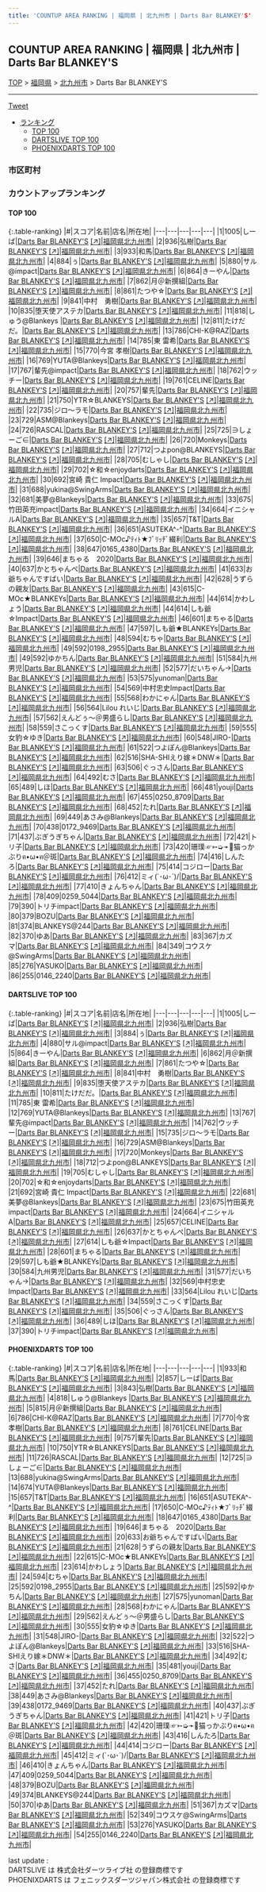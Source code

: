 ```yaml
---
title: 'COUNTUP AREA RANKING | 福岡県 | 北九州市 | Darts Bar BLANKEY'S'
---
```

## COUNTUP AREA RANKING | 福岡県 | 北九州市 | Darts Bar BLANKEY'S

[TOP](/darts/rank/) > [福岡県](/darts/rank/福岡県/) > [北九州市](/darts/rank/福岡県/北九州市/) > Darts Bar BLANKEY'S

___

<a href="https://twitter.com/share?ref_src=twsrc%5Etfw" data-text="COUNTUP AREA RANKING | 福岡県北九州市Darts Bar BLANKEY'S" class="twitter-share-button" data-hashtags="DARTSLIVE,PHOENIXDARTS,darts,ダーツ" data-show-count="false">Tweet</a>

* [ランキング](#カウントアップランキング)
    * [TOP 100](#top-100)
    * [DARTSLIVE TOP 100](#dartslive-top-100)
    * [PHOENIXDARTS TOP 100](#phoenixdarts-top-100)

### 市区町村

<ul>

</ul>

### カウントアップランキング

#### TOP 100



{:.table-ranking}
|#|スコア|名前|店名|所在地|
|---|---|---|---|---|
|1|1005|<span class="rank-name-dl">しーば</span>|<a href="/darts/rank/shops/da6f95f5d83e5dc70d9b047a20a7ba1e.html">Darts Bar BLANKEY'S</a> <a href="https://search.dartslive.com/jp/shop/da6f95f5d83e5dc70d9b047a20a7ba1e">[↗]</a>|<a href="/darts/rank/福岡県/北九州市">福岡県北九州市</a>|
|2|936|<span class="rank-name-dl">弘樹</span>|<a href="/darts/rank/shops/da6f95f5d83e5dc70d9b047a20a7ba1e.html">Darts Bar BLANKEY'S</a> <a href="https://search.dartslive.com/jp/shop/da6f95f5d83e5dc70d9b047a20a7ba1e">[↗]</a>|<a href="/darts/rank/福岡県/北九州市">福岡県北九州市</a>|
|3|933|<span class="rank-name-pd">和馬</span>|<a href="/darts/rank/shops/66771.html">Darts Bar BLANKEY'S</a> <a href="https://vs.phoenixdarts.com/jp/shop/shopDetailInfo/s_66771?s_seq=66771">[↗]</a>|<a href="/darts/rank/福岡県/北九州市">福岡県北九州市</a>|
|4|884|<span class="rank-name-dl">ぅ</span>|<a href="/darts/rank/shops/da6f95f5d83e5dc70d9b047a20a7ba1e.html">Darts Bar BLANKEY'S</a> <a href="https://search.dartslive.com/jp/shop/da6f95f5d83e5dc70d9b047a20a7ba1e">[↗]</a>|<a href="/darts/rank/福岡県/北九州市">福岡県北九州市</a>|
|5|880|<span class="rank-name-dl">サル@impact</span>|<a href="/darts/rank/shops/da6f95f5d83e5dc70d9b047a20a7ba1e.html">Darts Bar BLANKEY'S</a> <a href="https://search.dartslive.com/jp/shop/da6f95f5d83e5dc70d9b047a20a7ba1e">[↗]</a>|<a href="/darts/rank/福岡県/北九州市">福岡県北九州市</a>|
|6|864|<span class="rank-name-dl">きーやん</span>|<a href="/darts/rank/shops/da6f95f5d83e5dc70d9b047a20a7ba1e.html">Darts Bar BLANKEY'S</a> <a href="https://search.dartslive.com/jp/shop/da6f95f5d83e5dc70d9b047a20a7ba1e">[↗]</a>|<a href="/darts/rank/福岡県/北九州市">福岡県北九州市</a>|
|7|862|<span class="rank-name-dl">月＠新撰組</span>|<a href="/darts/rank/shops/da6f95f5d83e5dc70d9b047a20a7ba1e.html">Darts Bar BLANKEY'S</a> <a href="https://search.dartslive.com/jp/shop/da6f95f5d83e5dc70d9b047a20a7ba1e">[↗]</a>|<a href="/darts/rank/福岡県/北九州市">福岡県北九州市</a>|
|8|861|<span class="rank-name-dl">たつや☆</span>|<a href="/darts/rank/shops/da6f95f5d83e5dc70d9b047a20a7ba1e.html">Darts Bar BLANKEY'S</a> <a href="https://search.dartslive.com/jp/shop/da6f95f5d83e5dc70d9b047a20a7ba1e">[↗]</a>|<a href="/darts/rank/福岡県/北九州市">福岡県北九州市</a>|
|9|841|<span class="rank-name-dl">中村　勇樹</span>|<a href="/darts/rank/shops/da6f95f5d83e5dc70d9b047a20a7ba1e.html">Darts Bar BLANKEY'S</a> <a href="https://search.dartslive.com/jp/shop/da6f95f5d83e5dc70d9b047a20a7ba1e">[↗]</a>|<a href="/darts/rank/福岡県/北九州市">福岡県北九州市</a>|
|10|835|<span class="rank-name-dl">堕天使アステカ</span>|<a href="/darts/rank/shops/da6f95f5d83e5dc70d9b047a20a7ba1e.html">Darts Bar BLANKEY'S</a> <a href="https://search.dartslive.com/jp/shop/da6f95f5d83e5dc70d9b047a20a7ba1e">[↗]</a>|<a href="/darts/rank/福岡県/北九州市">福岡県北九州市</a>|
|11|818|<span class="rank-name-pd">しゅう@Blankeys </span>|<a href="/darts/rank/shops/66771.html">Darts Bar BLANKEY'S</a> <a href="https://vs.phoenixdarts.com/jp/shop/shopDetailInfo/s_66771?s_seq=66771">[↗]</a>|<a href="/darts/rank/福岡県/北九州市">福岡県北九州市</a>|
|12|811|<span class="rank-name-dl">たけだだ。</span>|<a href="/darts/rank/shops/da6f95f5d83e5dc70d9b047a20a7ba1e.html">Darts Bar BLANKEY'S</a> <a href="https://search.dartslive.com/jp/shop/da6f95f5d83e5dc70d9b047a20a7ba1e">[↗]</a>|<a href="/darts/rank/福岡県/北九州市">福岡県北九州市</a>|
|13|786|<span class="rank-name-pd">CHI-K@RAZ</span>|<a href="/darts/rank/shops/66771.html">Darts Bar BLANKEY'S</a> <a href="https://vs.phoenixdarts.com/jp/shop/shopDetailInfo/s_66771?s_seq=66771">[↗]</a>|<a href="/darts/rank/福岡県/北九州市">福岡県北九州市</a>|
|14|785|<span class="rank-name-dl">東 雷希</span>|<a href="/darts/rank/shops/da6f95f5d83e5dc70d9b047a20a7ba1e.html">Darts Bar BLANKEY'S</a> <a href="https://search.dartslive.com/jp/shop/da6f95f5d83e5dc70d9b047a20a7ba1e">[↗]</a>|<a href="/darts/rank/福岡県/北九州市">福岡県北九州市</a>|
|15|770|<span class="rank-name-pd"><span class="pro-icon-pd"></span>今宮 孝樹</span>|<a href="/darts/rank/shops/66771.html">Darts Bar BLANKEY'S</a> <a href="https://vs.phoenixdarts.com/jp/shop/shopDetailInfo/s_66771?s_seq=66771">[↗]</a>|<a href="/darts/rank/福岡県/北九州市">福岡県北九州市</a>|
|16|769|<span class="rank-name-dl">YUTA@Blankeys</span>|<a href="/darts/rank/shops/da6f95f5d83e5dc70d9b047a20a7ba1e.html">Darts Bar BLANKEY'S</a> <a href="https://search.dartslive.com/jp/shop/da6f95f5d83e5dc70d9b047a20a7ba1e">[↗]</a>|<a href="/darts/rank/福岡県/北九州市">福岡県北九州市</a>|
|17|767|<span class="rank-name-dl">輩先@impact</span>|<a href="/darts/rank/shops/da6f95f5d83e5dc70d9b047a20a7ba1e.html">Darts Bar BLANKEY'S</a> <a href="https://search.dartslive.com/jp/shop/da6f95f5d83e5dc70d9b047a20a7ba1e">[↗]</a>|<a href="/darts/rank/福岡県/北九州市">福岡県北九州市</a>|
|18|762|<span class="rank-name-dl">ウッチー</span>|<a href="/darts/rank/shops/da6f95f5d83e5dc70d9b047a20a7ba1e.html">Darts Bar BLANKEY'S</a> <a href="https://search.dartslive.com/jp/shop/da6f95f5d83e5dc70d9b047a20a7ba1e">[↗]</a>|<a href="/darts/rank/福岡県/北九州市">福岡県北九州市</a>|
|19|761|<span class="rank-name-pd">CELINE</span>|<a href="/darts/rank/shops/66771.html">Darts Bar BLANKEY'S</a> <a href="https://vs.phoenixdarts.com/jp/shop/shopDetailInfo/s_66771?s_seq=66771">[↗]</a>|<a href="/darts/rank/福岡県/北九州市">福岡県北九州市</a>|
|20|757|<span class="rank-name-pd">輩先</span>|<a href="/darts/rank/shops/66771.html">Darts Bar BLANKEY'S</a> <a href="https://vs.phoenixdarts.com/jp/shop/shopDetailInfo/s_66771?s_seq=66771">[↗]</a>|<a href="/darts/rank/福岡県/北九州市">福岡県北九州市</a>|
|21|750|<span class="rank-name-pd">YTR☆BLANKEYS</span>|<a href="/darts/rank/shops/66771.html">Darts Bar BLANKEY'S</a> <a href="https://vs.phoenixdarts.com/jp/shop/shopDetailInfo/s_66771?s_seq=66771">[↗]</a>|<a href="/darts/rank/福岡県/北九州市">福岡県北九州市</a>|
|22|735|<span class="rank-name-dl">ジロ〜ラモ</span>|<a href="/darts/rank/shops/da6f95f5d83e5dc70d9b047a20a7ba1e.html">Darts Bar BLANKEY'S</a> <a href="https://search.dartslive.com/jp/shop/da6f95f5d83e5dc70d9b047a20a7ba1e">[↗]</a>|<a href="/darts/rank/福岡県/北九州市">福岡県北九州市</a>|
|23|729|<span class="rank-name-dl">ASM@Blankeys</span>|<a href="/darts/rank/shops/da6f95f5d83e5dc70d9b047a20a7ba1e.html">Darts Bar BLANKEY'S</a> <a href="https://search.dartslive.com/jp/shop/da6f95f5d83e5dc70d9b047a20a7ba1e">[↗]</a>|<a href="/darts/rank/福岡県/北九州市">福岡県北九州市</a>|
|24|726|<span class="rank-name-pd">RASCAL</span>|<a href="/darts/rank/shops/66771.html">Darts Bar BLANKEY'S</a> <a href="https://vs.phoenixdarts.com/jp/shop/shopDetailInfo/s_66771?s_seq=66771">[↗]</a>|<a href="/darts/rank/福岡県/北九州市">福岡県北九州市</a>|
|25|725|<span class="rank-name-pd">∋しょーご∈</span>|<a href="/darts/rank/shops/66771.html">Darts Bar BLANKEY'S</a> <a href="https://vs.phoenixdarts.com/jp/shop/shopDetailInfo/s_66771?s_seq=66771">[↗]</a>|<a href="/darts/rank/福岡県/北九州市">福岡県北九州市</a>|
|26|720|<span class="rank-name-dl">Monkeys</span>|<a href="/darts/rank/shops/da6f95f5d83e5dc70d9b047a20a7ba1e.html">Darts Bar BLANKEY'S</a> <a href="https://search.dartslive.com/jp/shop/da6f95f5d83e5dc70d9b047a20a7ba1e">[↗]</a>|<a href="/darts/rank/福岡県/北九州市">福岡県北九州市</a>|
|27|712|<span class="rank-name-dl">つよpon@BLANKEYS</span>|<a href="/darts/rank/shops/da6f95f5d83e5dc70d9b047a20a7ba1e.html">Darts Bar BLANKEY'S</a> <a href="https://search.dartslive.com/jp/shop/da6f95f5d83e5dc70d9b047a20a7ba1e">[↗]</a>|<a href="/darts/rank/福岡県/北九州市">福岡県北九州市</a>|
|28|705|<span class="rank-name-dl">むしゃし</span>|<a href="/darts/rank/shops/da6f95f5d83e5dc70d9b047a20a7ba1e.html">Darts Bar BLANKEY'S</a> <a href="https://search.dartslive.com/jp/shop/da6f95f5d83e5dc70d9b047a20a7ba1e">[↗]</a>|<a href="/darts/rank/福岡県/北九州市">福岡県北九州市</a>|
|29|702|<span class="rank-name-dl">☆和☆enjoydarts</span>|<a href="/darts/rank/shops/da6f95f5d83e5dc70d9b047a20a7ba1e.html">Darts Bar BLANKEY'S</a> <a href="https://search.dartslive.com/jp/shop/da6f95f5d83e5dc70d9b047a20a7ba1e">[↗]</a>|<a href="/darts/rank/福岡県/北九州市">福岡県北九州市</a>|
|30|692|<span class="rank-name-dl">宮崎 貴仁 Impact</span>|<a href="/darts/rank/shops/da6f95f5d83e5dc70d9b047a20a7ba1e.html">Darts Bar BLANKEY'S</a> <a href="https://search.dartslive.com/jp/shop/da6f95f5d83e5dc70d9b047a20a7ba1e">[↗]</a>|<a href="/darts/rank/福岡県/北九州市">福岡県北九州市</a>|
|31|688|<span class="rank-name-pd">yukina@SwingArms</span>|<a href="/darts/rank/shops/66771.html">Darts Bar BLANKEY'S</a> <a href="https://vs.phoenixdarts.com/jp/shop/shopDetailInfo/s_66771?s_seq=66771">[↗]</a>|<a href="/darts/rank/福岡県/北九州市">福岡県北九州市</a>|
|32|681|<span class="rank-name-dl">美夢@Blankeys</span>|<a href="/darts/rank/shops/da6f95f5d83e5dc70d9b047a20a7ba1e.html">Darts Bar BLANKEY'S</a> <a href="https://search.dartslive.com/jp/shop/da6f95f5d83e5dc70d9b047a20a7ba1e">[↗]</a>|<a href="/darts/rank/福岡県/北九州市">福岡県北九州市</a>|
|33|675|<span class="rank-name-dl">竹田英充impact</span>|<a href="/darts/rank/shops/da6f95f5d83e5dc70d9b047a20a7ba1e.html">Darts Bar BLANKEY'S</a> <a href="https://search.dartslive.com/jp/shop/da6f95f5d83e5dc70d9b047a20a7ba1e">[↗]</a>|<a href="/darts/rank/福岡県/北九州市">福岡県北九州市</a>|
|34|664|<span class="rank-name-dl">イニシャルA</span>|<a href="/darts/rank/shops/da6f95f5d83e5dc70d9b047a20a7ba1e.html">Darts Bar BLANKEY'S</a> <a href="https://search.dartslive.com/jp/shop/da6f95f5d83e5dc70d9b047a20a7ba1e">[↗]</a>|<a href="/darts/rank/福岡県/北九州市">福岡県北九州市</a>|
|35|657|<span class="rank-name-pd">T&amp;T</span>|<a href="/darts/rank/shops/66771.html">Darts Bar BLANKEY'S</a> <a href="https://vs.phoenixdarts.com/jp/shop/shopDetailInfo/s_66771?s_seq=66771">[↗]</a>|<a href="/darts/rank/福岡県/北九州市">福岡県北九州市</a>|
|36|651|<span class="rank-name-pd">ASUTEKA^-^</span>|<a href="/darts/rank/shops/66771.html">Darts Bar BLANKEY'S</a> <a href="https://vs.phoenixdarts.com/jp/shop/shopDetailInfo/s_66771?s_seq=66771">[↗]</a>|<a href="/darts/rank/福岡県/北九州市">福岡県北九州市</a>|
|37|650|<span class="rank-name-pd">C-MOc♪ﾃｨﾄ★ﾌﾞﾘｯﾁﾞ綴利</span>|<a href="/darts/rank/shops/66771.html">Darts Bar BLANKEY'S</a> <a href="https://vs.phoenixdarts.com/jp/shop/shopDetailInfo/s_66771?s_seq=66771">[↗]</a>|<a href="/darts/rank/福岡県/北九州市">福岡県北九州市</a>|
|38|647|<span class="rank-name-pd">0165_4380</span>|<a href="/darts/rank/shops/66771.html">Darts Bar BLANKEY'S</a> <a href="https://vs.phoenixdarts.com/jp/shop/shopDetailInfo/s_66771?s_seq=66771">[↗]</a>|<a href="/darts/rank/福岡県/北九州市">福岡県北九州市</a>|
|39|646|<span class="rank-name-pd">まちゃる　2020</span>|<a href="/darts/rank/shops/66771.html">Darts Bar BLANKEY'S</a> <a href="https://vs.phoenixdarts.com/jp/shop/shopDetailInfo/s_66771?s_seq=66771">[↗]</a>|<a href="/darts/rank/福岡県/北九州市">福岡県北九州市</a>|
|40|637|<span class="rank-name-dl">かとちゃんぺ</span>|<a href="/darts/rank/shops/da6f95f5d83e5dc70d9b047a20a7ba1e.html">Darts Bar BLANKEY'S</a> <a href="https://search.dartslive.com/jp/shop/da6f95f5d83e5dc70d9b047a20a7ba1e">[↗]</a>|<a href="/darts/rank/福岡県/北九州市">福岡県北九州市</a>|
|41|633|<span class="rank-name-pd">お爺ちゃんですばい</span>|<a href="/darts/rank/shops/66771.html">Darts Bar BLANKEY'S</a> <a href="https://vs.phoenixdarts.com/jp/shop/shopDetailInfo/s_66771?s_seq=66771">[↗]</a>|<a href="/darts/rank/福岡県/北九州市">福岡県北九州市</a>|
|42|628|<span class="rank-name-pd">うずらの親友</span>|<a href="/darts/rank/shops/66771.html">Darts Bar BLANKEY'S</a> <a href="https://vs.phoenixdarts.com/jp/shop/shopDetailInfo/s_66771?s_seq=66771">[↗]</a>|<a href="/darts/rank/福岡県/北九州市">福岡県北九州市</a>|
|43|615|<span class="rank-name-pd">C-MOc★BLANKEYs</span>|<a href="/darts/rank/shops/66771.html">Darts Bar BLANKEY'S</a> <a href="https://vs.phoenixdarts.com/jp/shop/shopDetailInfo/s_66771?s_seq=66771">[↗]</a>|<a href="/darts/rank/福岡県/北九州市">福岡県北九州市</a>|
|44|614|<span class="rank-name-pd">かわしょう</span>|<a href="/darts/rank/shops/66771.html">Darts Bar BLANKEY'S</a> <a href="https://vs.phoenixdarts.com/jp/shop/shopDetailInfo/s_66771?s_seq=66771">[↗]</a>|<a href="/darts/rank/福岡県/北九州市">福岡県北九州市</a>|
|44|614|<span class="rank-name-dl">しも爺☆Impact</span>|<a href="/darts/rank/shops/da6f95f5d83e5dc70d9b047a20a7ba1e.html">Darts Bar BLANKEY'S</a> <a href="https://search.dartslive.com/jp/shop/da6f95f5d83e5dc70d9b047a20a7ba1e">[↗]</a>|<a href="/darts/rank/福岡県/北九州市">福岡県北九州市</a>|
|46|601|<span class="rank-name-dl">まちゃる</span>|<a href="/darts/rank/shops/da6f95f5d83e5dc70d9b047a20a7ba1e.html">Darts Bar BLANKEY'S</a> <a href="https://search.dartslive.com/jp/shop/da6f95f5d83e5dc70d9b047a20a7ba1e">[↗]</a>|<a href="/darts/rank/福岡県/北九州市">福岡県北九州市</a>|
|47|597|<span class="rank-name-dl">しも爺★BLANKEYs</span>|<a href="/darts/rank/shops/da6f95f5d83e5dc70d9b047a20a7ba1e.html">Darts Bar BLANKEY'S</a> <a href="https://search.dartslive.com/jp/shop/da6f95f5d83e5dc70d9b047a20a7ba1e">[↗]</a>|<a href="/darts/rank/福岡県/北九州市">福岡県北九州市</a>|
|48|594|<span class="rank-name-pd">むちゃ</span>|<a href="/darts/rank/shops/66771.html">Darts Bar BLANKEY'S</a> <a href="https://vs.phoenixdarts.com/jp/shop/shopDetailInfo/s_66771?s_seq=66771">[↗]</a>|<a href="/darts/rank/福岡県/北九州市">福岡県北九州市</a>|
|49|592|<span class="rank-name-pd">0198_2955</span>|<a href="/darts/rank/shops/66771.html">Darts Bar BLANKEY'S</a> <a href="https://vs.phoenixdarts.com/jp/shop/shopDetailInfo/s_66771?s_seq=66771">[↗]</a>|<a href="/darts/rank/福岡県/北九州市">福岡県北九州市</a>|
|49|592|<span class="rank-name-pd">ゆかちん</span>|<a href="/darts/rank/shops/66771.html">Darts Bar BLANKEY'S</a> <a href="https://vs.phoenixdarts.com/jp/shop/shopDetailInfo/s_66771?s_seq=66771">[↗]</a>|<a href="/darts/rank/福岡県/北九州市">福岡県北九州市</a>|
|51|584|<span class="rank-name-dl">九州男児</span>|<a href="/darts/rank/shops/da6f95f5d83e5dc70d9b047a20a7ba1e.html">Darts Bar BLANKEY'S</a> <a href="https://search.dartslive.com/jp/shop/da6f95f5d83e5dc70d9b047a20a7ba1e">[↗]</a>|<a href="/darts/rank/福岡県/北九州市">福岡県北九州市</a>|
|52|577|<span class="rank-name-dl">だいちゃん→</span>|<a href="/darts/rank/shops/da6f95f5d83e5dc70d9b047a20a7ba1e.html">Darts Bar BLANKEY'S</a> <a href="https://search.dartslive.com/jp/shop/da6f95f5d83e5dc70d9b047a20a7ba1e">[↗]</a>|<a href="/darts/rank/福岡県/北九州市">福岡県北九州市</a>|
|53|575|<span class="rank-name-pd">yunoman</span>|<a href="/darts/rank/shops/66771.html">Darts Bar BLANKEY'S</a> <a href="https://vs.phoenixdarts.com/jp/shop/shopDetailInfo/s_66771?s_seq=66771">[↗]</a>|<a href="/darts/rank/福岡県/北九州市">福岡県北九州市</a>|
|54|569|<span class="rank-name-dl">中村忠史Impact</span>|<a href="/darts/rank/shops/da6f95f5d83e5dc70d9b047a20a7ba1e.html">Darts Bar BLANKEY'S</a> <a href="https://search.dartslive.com/jp/shop/da6f95f5d83e5dc70d9b047a20a7ba1e">[↗]</a>|<a href="/darts/rank/福岡県/北九州市">福岡県北九州市</a>|
|55|568|<span class="rank-name-pd">わかにゃん</span>|<a href="/darts/rank/shops/66771.html">Darts Bar BLANKEY'S</a> <a href="https://vs.phoenixdarts.com/jp/shop/shopDetailInfo/s_66771?s_seq=66771">[↗]</a>|<a href="/darts/rank/福岡県/北九州市">福岡県北九州市</a>|
|56|564|<span class="rank-name-dl">Lilou れいじ</span>|<a href="/darts/rank/shops/da6f95f5d83e5dc70d9b047a20a7ba1e.html">Darts Bar BLANKEY'S</a> <a href="https://search.dartslive.com/jp/shop/da6f95f5d83e5dc70d9b047a20a7ba1e">[↗]</a>|<a href="/darts/rank/福岡県/北九州市">福岡県北九州市</a>|
|57|562|<span class="rank-name-pd">えんどぅ～＠男盛らし</span>|<a href="/darts/rank/shops/66771.html">Darts Bar BLANKEY'S</a> <a href="https://vs.phoenixdarts.com/jp/shop/shopDetailInfo/s_66771?s_seq=66771">[↗]</a>|<a href="/darts/rank/福岡県/北九州市">福岡県北九州市</a>|
|58|559|<span class="rank-name-dl">さこっくす</span>|<a href="/darts/rank/shops/da6f95f5d83e5dc70d9b047a20a7ba1e.html">Darts Bar BLANKEY'S</a> <a href="https://search.dartslive.com/jp/shop/da6f95f5d83e5dc70d9b047a20a7ba1e">[↗]</a>|<a href="/darts/rank/福岡県/北九州市">福岡県北九州市</a>|
|59|555|<span class="rank-name-pd">女豹☆ゆき</span>|<a href="/darts/rank/shops/66771.html">Darts Bar BLANKEY'S</a> <a href="https://vs.phoenixdarts.com/jp/shop/shopDetailInfo/s_66771?s_seq=66771">[↗]</a>|<a href="/darts/rank/福岡県/北九州市">福岡県北九州市</a>|
|60|548|<span class="rank-name-pd">JIRO-</span>|<a href="/darts/rank/shops/66771.html">Darts Bar BLANKEY'S</a> <a href="https://vs.phoenixdarts.com/jp/shop/shopDetailInfo/s_66771?s_seq=66771">[↗]</a>|<a href="/darts/rank/福岡県/北九州市">福岡県北九州市</a>|
|61|522|<span class="rank-name-pd">つよぽん@Blankeys</span>|<a href="/darts/rank/shops/66771.html">Darts Bar BLANKEY'S</a> <a href="https://vs.phoenixdarts.com/jp/shop/shopDetailInfo/s_66771?s_seq=66771">[↗]</a>|<a href="/darts/rank/福岡県/北九州市">福岡県北九州市</a>|
|62|516|<span class="rank-name-pd">SHA-SHIえり嫁＊DNW＊</span>|<a href="/darts/rank/shops/66771.html">Darts Bar BLANKEY'S</a> <a href="https://vs.phoenixdarts.com/jp/shop/shopDetailInfo/s_66771?s_seq=66771">[↗]</a>|<a href="/darts/rank/福岡県/北九州市">福岡県北九州市</a>|
|63|506|<span class="rank-name-dl">ぐっさん</span>|<a href="/darts/rank/shops/da6f95f5d83e5dc70d9b047a20a7ba1e.html">Darts Bar BLANKEY'S</a> <a href="https://search.dartslive.com/jp/shop/da6f95f5d83e5dc70d9b047a20a7ba1e">[↗]</a>|<a href="/darts/rank/福岡県/北九州市">福岡県北九州市</a>|
|64|492|<span class="rank-name-pd">むさ</span>|<a href="/darts/rank/shops/66771.html">Darts Bar BLANKEY'S</a> <a href="https://vs.phoenixdarts.com/jp/shop/shopDetailInfo/s_66771?s_seq=66771">[↗]</a>|<a href="/darts/rank/福岡県/北九州市">福岡県北九州市</a>|
|65|489|<span class="rank-name-dl">しほ</span>|<a href="/darts/rank/shops/da6f95f5d83e5dc70d9b047a20a7ba1e.html">Darts Bar BLANKEY'S</a> <a href="https://search.dartslive.com/jp/shop/da6f95f5d83e5dc70d9b047a20a7ba1e">[↗]</a>|<a href="/darts/rank/福岡県/北九州市">福岡県北九州市</a>|
|66|481|<span class="rank-name-pd">youji</span>|<a href="/darts/rank/shops/66771.html">Darts Bar BLANKEY'S</a> <a href="https://vs.phoenixdarts.com/jp/shop/shopDetailInfo/s_66771?s_seq=66771">[↗]</a>|<a href="/darts/rank/福岡県/北九州市">福岡県北九州市</a>|
|67|455|<span class="rank-name-pd">0250_8709</span>|<a href="/darts/rank/shops/66771.html">Darts Bar BLANKEY'S</a> <a href="https://vs.phoenixdarts.com/jp/shop/shopDetailInfo/s_66771?s_seq=66771">[↗]</a>|<a href="/darts/rank/福岡県/北九州市">福岡県北九州市</a>|
|68|452|<span class="rank-name-pd">たれ</span>|<a href="/darts/rank/shops/66771.html">Darts Bar BLANKEY'S</a> <a href="https://vs.phoenixdarts.com/jp/shop/shopDetailInfo/s_66771?s_seq=66771">[↗]</a>|<a href="/darts/rank/福岡県/北九州市">福岡県北九州市</a>|
|69|449|<span class="rank-name-pd">あさみ@Blankeys</span>|<a href="/darts/rank/shops/66771.html">Darts Bar BLANKEY'S</a> <a href="https://vs.phoenixdarts.com/jp/shop/shopDetailInfo/s_66771?s_seq=66771">[↗]</a>|<a href="/darts/rank/福岡県/北九州市">福岡県北九州市</a>|
|70|438|<span class="rank-name-pd">0172_9469</span>|<a href="/darts/rank/shops/66771.html">Darts Bar BLANKEY'S</a> <a href="https://vs.phoenixdarts.com/jp/shop/shopDetailInfo/s_66771?s_seq=66771">[↗]</a>|<a href="/darts/rank/福岡県/北九州市">福岡県北九州市</a>|
|71|437|<span class="rank-name-pd">ぶぎうぎちゃん</span>|<a href="/darts/rank/shops/66771.html">Darts Bar BLANKEY'S</a> <a href="https://vs.phoenixdarts.com/jp/shop/shopDetailInfo/s_66771?s_seq=66771">[↗]</a>|<a href="/darts/rank/福岡県/北九州市">福岡県北九州市</a>|
|72|421|<span class="rank-name-pd">トリ子</span>|<a href="/darts/rank/shops/66771.html">Darts Bar BLANKEY'S</a> <a href="https://vs.phoenixdarts.com/jp/shop/shopDetailInfo/s_66771?s_seq=66771">[↗]</a>|<a href="/darts/rank/福岡県/北九州市">福岡県北九州市</a>|
|73|420|<span class="rank-name-pd">珊璞☞➳➭➛🎯猫っかぶりฅ•ω•ฅ＠斑</span>|<a href="/darts/rank/shops/66771.html">Darts Bar BLANKEY'S</a> <a href="https://vs.phoenixdarts.com/jp/shop/shopDetailInfo/s_66771?s_seq=66771">[↗]</a>|<a href="/darts/rank/福岡県/北九州市">福岡県北九州市</a>|
|74|416|<span class="rank-name-pd">しんたろ</span>|<a href="/darts/rank/shops/66771.html">Darts Bar BLANKEY'S</a> <a href="https://vs.phoenixdarts.com/jp/shop/shopDetailInfo/s_66771?s_seq=66771">[↗]</a>|<a href="/darts/rank/福岡県/北九州市">福岡県北九州市</a>|
|75|414|<span class="rank-name-pd">コジロー</span>|<a href="/darts/rank/shops/66771.html">Darts Bar BLANKEY'S</a> <a href="https://vs.phoenixdarts.com/jp/shop/shopDetailInfo/s_66771?s_seq=66771">[↗]</a>|<a href="/darts/rank/福岡県/北九州市">福岡県北九州市</a>|
|76|412|<span class="rank-name-pd">ミィ(`･ω･´)/</span>|<a href="/darts/rank/shops/66771.html">Darts Bar BLANKEY'S</a> <a href="https://vs.phoenixdarts.com/jp/shop/shopDetailInfo/s_66771?s_seq=66771">[↗]</a>|<a href="/darts/rank/福岡県/北九州市">福岡県北九州市</a>|
|77|410|<span class="rank-name-pd">きょんちゃん</span>|<a href="/darts/rank/shops/66771.html">Darts Bar BLANKEY'S</a> <a href="https://vs.phoenixdarts.com/jp/shop/shopDetailInfo/s_66771?s_seq=66771">[↗]</a>|<a href="/darts/rank/福岡県/北九州市">福岡県北九州市</a>|
|78|409|<span class="rank-name-pd">0259_5044</span>|<a href="/darts/rank/shops/66771.html">Darts Bar BLANKEY'S</a> <a href="https://vs.phoenixdarts.com/jp/shop/shopDetailInfo/s_66771?s_seq=66771">[↗]</a>|<a href="/darts/rank/福岡県/北九州市">福岡県北九州市</a>|
|79|390|<span class="rank-name-dl">トリチimpact</span>|<a href="/darts/rank/shops/da6f95f5d83e5dc70d9b047a20a7ba1e.html">Darts Bar BLANKEY'S</a> <a href="https://search.dartslive.com/jp/shop/da6f95f5d83e5dc70d9b047a20a7ba1e">[↗]</a>|<a href="/darts/rank/福岡県/北九州市">福岡県北九州市</a>|
|80|379|<span class="rank-name-pd">BOZU</span>|<a href="/darts/rank/shops/66771.html">Darts Bar BLANKEY'S</a> <a href="https://vs.phoenixdarts.com/jp/shop/shopDetailInfo/s_66771?s_seq=66771">[↗]</a>|<a href="/darts/rank/福岡県/北九州市">福岡県北九州市</a>|
|81|374|<span class="rank-name-pd">BLANKEYS@244</span>|<a href="/darts/rank/shops/66771.html">Darts Bar BLANKEY'S</a> <a href="https://vs.phoenixdarts.com/jp/shop/shopDetailInfo/s_66771?s_seq=66771">[↗]</a>|<a href="/darts/rank/福岡県/北九州市">福岡県北九州市</a>|
|82|370|<span class="rank-name-pd">ゆあ</span>|<a href="/darts/rank/shops/66771.html">Darts Bar BLANKEY'S</a> <a href="https://vs.phoenixdarts.com/jp/shop/shopDetailInfo/s_66771?s_seq=66771">[↗]</a>|<a href="/darts/rank/福岡県/北九州市">福岡県北九州市</a>|
|83|367|<span class="rank-name-pd">カズマ</span>|<a href="/darts/rank/shops/66771.html">Darts Bar BLANKEY'S</a> <a href="https://vs.phoenixdarts.com/jp/shop/shopDetailInfo/s_66771?s_seq=66771">[↗]</a>|<a href="/darts/rank/福岡県/北九州市">福岡県北九州市</a>|
|84|349|<span class="rank-name-pd">コウスケ@SwingArms</span>|<a href="/darts/rank/shops/66771.html">Darts Bar BLANKEY'S</a> <a href="https://vs.phoenixdarts.com/jp/shop/shopDetailInfo/s_66771?s_seq=66771">[↗]</a>|<a href="/darts/rank/福岡県/北九州市">福岡県北九州市</a>|
|85|276|<span class="rank-name-pd">YASUKO</span>|<a href="/darts/rank/shops/66771.html">Darts Bar BLANKEY'S</a> <a href="https://vs.phoenixdarts.com/jp/shop/shopDetailInfo/s_66771?s_seq=66771">[↗]</a>|<a href="/darts/rank/福岡県/北九州市">福岡県北九州市</a>|
|86|255|<span class="rank-name-pd">0146_2240</span>|<a href="/darts/rank/shops/66771.html">Darts Bar BLANKEY'S</a> <a href="https://vs.phoenixdarts.com/jp/shop/shopDetailInfo/s_66771?s_seq=66771">[↗]</a>|<a href="/darts/rank/福岡県/北九州市">福岡県北九州市</a>|


#### DARTSLIVE TOP 100



{:.table-ranking}
|#|スコア|名前|店名|所在地|
|---|---|---|---|---|
|1|1005|<span class="rank-name-dl">しーば</span>|<a href="/darts/rank/shops/da6f95f5d83e5dc70d9b047a20a7ba1e.html">Darts Bar BLANKEY'S</a> <a href="https://search.dartslive.com/jp/shop/da6f95f5d83e5dc70d9b047a20a7ba1e">[↗]</a>|<a href="/darts/rank/福岡県/北九州市">福岡県北九州市</a>|
|2|936|<span class="rank-name-dl">弘樹</span>|<a href="/darts/rank/shops/da6f95f5d83e5dc70d9b047a20a7ba1e.html">Darts Bar BLANKEY'S</a> <a href="https://search.dartslive.com/jp/shop/da6f95f5d83e5dc70d9b047a20a7ba1e">[↗]</a>|<a href="/darts/rank/福岡県/北九州市">福岡県北九州市</a>|
|3|884|<span class="rank-name-dl">ぅ</span>|<a href="/darts/rank/shops/da6f95f5d83e5dc70d9b047a20a7ba1e.html">Darts Bar BLANKEY'S</a> <a href="https://search.dartslive.com/jp/shop/da6f95f5d83e5dc70d9b047a20a7ba1e">[↗]</a>|<a href="/darts/rank/福岡県/北九州市">福岡県北九州市</a>|
|4|880|<span class="rank-name-dl">サル@impact</span>|<a href="/darts/rank/shops/da6f95f5d83e5dc70d9b047a20a7ba1e.html">Darts Bar BLANKEY'S</a> <a href="https://search.dartslive.com/jp/shop/da6f95f5d83e5dc70d9b047a20a7ba1e">[↗]</a>|<a href="/darts/rank/福岡県/北九州市">福岡県北九州市</a>|
|5|864|<span class="rank-name-dl">きーやん</span>|<a href="/darts/rank/shops/da6f95f5d83e5dc70d9b047a20a7ba1e.html">Darts Bar BLANKEY'S</a> <a href="https://search.dartslive.com/jp/shop/da6f95f5d83e5dc70d9b047a20a7ba1e">[↗]</a>|<a href="/darts/rank/福岡県/北九州市">福岡県北九州市</a>|
|6|862|<span class="rank-name-dl">月＠新撰組</span>|<a href="/darts/rank/shops/da6f95f5d83e5dc70d9b047a20a7ba1e.html">Darts Bar BLANKEY'S</a> <a href="https://search.dartslive.com/jp/shop/da6f95f5d83e5dc70d9b047a20a7ba1e">[↗]</a>|<a href="/darts/rank/福岡県/北九州市">福岡県北九州市</a>|
|7|861|<span class="rank-name-dl">たつや☆</span>|<a href="/darts/rank/shops/da6f95f5d83e5dc70d9b047a20a7ba1e.html">Darts Bar BLANKEY'S</a> <a href="https://search.dartslive.com/jp/shop/da6f95f5d83e5dc70d9b047a20a7ba1e">[↗]</a>|<a href="/darts/rank/福岡県/北九州市">福岡県北九州市</a>|
|8|841|<span class="rank-name-dl">中村　勇樹</span>|<a href="/darts/rank/shops/da6f95f5d83e5dc70d9b047a20a7ba1e.html">Darts Bar BLANKEY'S</a> <a href="https://search.dartslive.com/jp/shop/da6f95f5d83e5dc70d9b047a20a7ba1e">[↗]</a>|<a href="/darts/rank/福岡県/北九州市">福岡県北九州市</a>|
|9|835|<span class="rank-name-dl">堕天使アステカ</span>|<a href="/darts/rank/shops/da6f95f5d83e5dc70d9b047a20a7ba1e.html">Darts Bar BLANKEY'S</a> <a href="https://search.dartslive.com/jp/shop/da6f95f5d83e5dc70d9b047a20a7ba1e">[↗]</a>|<a href="/darts/rank/福岡県/北九州市">福岡県北九州市</a>|
|10|811|<span class="rank-name-dl">たけだだ。</span>|<a href="/darts/rank/shops/da6f95f5d83e5dc70d9b047a20a7ba1e.html">Darts Bar BLANKEY'S</a> <a href="https://search.dartslive.com/jp/shop/da6f95f5d83e5dc70d9b047a20a7ba1e">[↗]</a>|<a href="/darts/rank/福岡県/北九州市">福岡県北九州市</a>|
|11|785|<span class="rank-name-dl">東 雷希</span>|<a href="/darts/rank/shops/da6f95f5d83e5dc70d9b047a20a7ba1e.html">Darts Bar BLANKEY'S</a> <a href="https://search.dartslive.com/jp/shop/da6f95f5d83e5dc70d9b047a20a7ba1e">[↗]</a>|<a href="/darts/rank/福岡県/北九州市">福岡県北九州市</a>|
|12|769|<span class="rank-name-dl">YUTA@Blankeys</span>|<a href="/darts/rank/shops/da6f95f5d83e5dc70d9b047a20a7ba1e.html">Darts Bar BLANKEY'S</a> <a href="https://search.dartslive.com/jp/shop/da6f95f5d83e5dc70d9b047a20a7ba1e">[↗]</a>|<a href="/darts/rank/福岡県/北九州市">福岡県北九州市</a>|
|13|767|<span class="rank-name-dl">輩先@impact</span>|<a href="/darts/rank/shops/da6f95f5d83e5dc70d9b047a20a7ba1e.html">Darts Bar BLANKEY'S</a> <a href="https://search.dartslive.com/jp/shop/da6f95f5d83e5dc70d9b047a20a7ba1e">[↗]</a>|<a href="/darts/rank/福岡県/北九州市">福岡県北九州市</a>|
|14|762|<span class="rank-name-dl">ウッチー</span>|<a href="/darts/rank/shops/da6f95f5d83e5dc70d9b047a20a7ba1e.html">Darts Bar BLANKEY'S</a> <a href="https://search.dartslive.com/jp/shop/da6f95f5d83e5dc70d9b047a20a7ba1e">[↗]</a>|<a href="/darts/rank/福岡県/北九州市">福岡県北九州市</a>|
|15|735|<span class="rank-name-dl">ジロ〜ラモ</span>|<a href="/darts/rank/shops/da6f95f5d83e5dc70d9b047a20a7ba1e.html">Darts Bar BLANKEY'S</a> <a href="https://search.dartslive.com/jp/shop/da6f95f5d83e5dc70d9b047a20a7ba1e">[↗]</a>|<a href="/darts/rank/福岡県/北九州市">福岡県北九州市</a>|
|16|729|<span class="rank-name-dl">ASM@Blankeys</span>|<a href="/darts/rank/shops/da6f95f5d83e5dc70d9b047a20a7ba1e.html">Darts Bar BLANKEY'S</a> <a href="https://search.dartslive.com/jp/shop/da6f95f5d83e5dc70d9b047a20a7ba1e">[↗]</a>|<a href="/darts/rank/福岡県/北九州市">福岡県北九州市</a>|
|17|720|<span class="rank-name-dl">Monkeys</span>|<a href="/darts/rank/shops/da6f95f5d83e5dc70d9b047a20a7ba1e.html">Darts Bar BLANKEY'S</a> <a href="https://search.dartslive.com/jp/shop/da6f95f5d83e5dc70d9b047a20a7ba1e">[↗]</a>|<a href="/darts/rank/福岡県/北九州市">福岡県北九州市</a>|
|18|712|<span class="rank-name-dl">つよpon@BLANKEYS</span>|<a href="/darts/rank/shops/da6f95f5d83e5dc70d9b047a20a7ba1e.html">Darts Bar BLANKEY'S</a> <a href="https://search.dartslive.com/jp/shop/da6f95f5d83e5dc70d9b047a20a7ba1e">[↗]</a>|<a href="/darts/rank/福岡県/北九州市">福岡県北九州市</a>|
|19|705|<span class="rank-name-dl">むしゃし</span>|<a href="/darts/rank/shops/da6f95f5d83e5dc70d9b047a20a7ba1e.html">Darts Bar BLANKEY'S</a> <a href="https://search.dartslive.com/jp/shop/da6f95f5d83e5dc70d9b047a20a7ba1e">[↗]</a>|<a href="/darts/rank/福岡県/北九州市">福岡県北九州市</a>|
|20|702|<span class="rank-name-dl">☆和☆enjoydarts</span>|<a href="/darts/rank/shops/da6f95f5d83e5dc70d9b047a20a7ba1e.html">Darts Bar BLANKEY'S</a> <a href="https://search.dartslive.com/jp/shop/da6f95f5d83e5dc70d9b047a20a7ba1e">[↗]</a>|<a href="/darts/rank/福岡県/北九州市">福岡県北九州市</a>|
|21|692|<span class="rank-name-dl">宮崎 貴仁 Impact</span>|<a href="/darts/rank/shops/da6f95f5d83e5dc70d9b047a20a7ba1e.html">Darts Bar BLANKEY'S</a> <a href="https://search.dartslive.com/jp/shop/da6f95f5d83e5dc70d9b047a20a7ba1e">[↗]</a>|<a href="/darts/rank/福岡県/北九州市">福岡県北九州市</a>|
|22|681|<span class="rank-name-dl">美夢@Blankeys</span>|<a href="/darts/rank/shops/da6f95f5d83e5dc70d9b047a20a7ba1e.html">Darts Bar BLANKEY'S</a> <a href="https://search.dartslive.com/jp/shop/da6f95f5d83e5dc70d9b047a20a7ba1e">[↗]</a>|<a href="/darts/rank/福岡県/北九州市">福岡県北九州市</a>|
|23|675|<span class="rank-name-dl">竹田英充impact</span>|<a href="/darts/rank/shops/da6f95f5d83e5dc70d9b047a20a7ba1e.html">Darts Bar BLANKEY'S</a> <a href="https://search.dartslive.com/jp/shop/da6f95f5d83e5dc70d9b047a20a7ba1e">[↗]</a>|<a href="/darts/rank/福岡県/北九州市">福岡県北九州市</a>|
|24|664|<span class="rank-name-dl">イニシャルA</span>|<a href="/darts/rank/shops/da6f95f5d83e5dc70d9b047a20a7ba1e.html">Darts Bar BLANKEY'S</a> <a href="https://search.dartslive.com/jp/shop/da6f95f5d83e5dc70d9b047a20a7ba1e">[↗]</a>|<a href="/darts/rank/福岡県/北九州市">福岡県北九州市</a>|
|25|657|<span class="rank-name-dl">CELINE</span>|<a href="/darts/rank/shops/da6f95f5d83e5dc70d9b047a20a7ba1e.html">Darts Bar BLANKEY'S</a> <a href="https://search.dartslive.com/jp/shop/da6f95f5d83e5dc70d9b047a20a7ba1e">[↗]</a>|<a href="/darts/rank/福岡県/北九州市">福岡県北九州市</a>|
|26|637|<span class="rank-name-dl">かとちゃんぺ</span>|<a href="/darts/rank/shops/da6f95f5d83e5dc70d9b047a20a7ba1e.html">Darts Bar BLANKEY'S</a> <a href="https://search.dartslive.com/jp/shop/da6f95f5d83e5dc70d9b047a20a7ba1e">[↗]</a>|<a href="/darts/rank/福岡県/北九州市">福岡県北九州市</a>|
|27|614|<span class="rank-name-dl">しも爺☆Impact</span>|<a href="/darts/rank/shops/da6f95f5d83e5dc70d9b047a20a7ba1e.html">Darts Bar BLANKEY'S</a> <a href="https://search.dartslive.com/jp/shop/da6f95f5d83e5dc70d9b047a20a7ba1e">[↗]</a>|<a href="/darts/rank/福岡県/北九州市">福岡県北九州市</a>|
|28|601|<span class="rank-name-dl">まちゃる</span>|<a href="/darts/rank/shops/da6f95f5d83e5dc70d9b047a20a7ba1e.html">Darts Bar BLANKEY'S</a> <a href="https://search.dartslive.com/jp/shop/da6f95f5d83e5dc70d9b047a20a7ba1e">[↗]</a>|<a href="/darts/rank/福岡県/北九州市">福岡県北九州市</a>|
|29|597|<span class="rank-name-dl">しも爺★BLANKEYs</span>|<a href="/darts/rank/shops/da6f95f5d83e5dc70d9b047a20a7ba1e.html">Darts Bar BLANKEY'S</a> <a href="https://search.dartslive.com/jp/shop/da6f95f5d83e5dc70d9b047a20a7ba1e">[↗]</a>|<a href="/darts/rank/福岡県/北九州市">福岡県北九州市</a>|
|30|584|<span class="rank-name-dl">九州男児</span>|<a href="/darts/rank/shops/da6f95f5d83e5dc70d9b047a20a7ba1e.html">Darts Bar BLANKEY'S</a> <a href="https://search.dartslive.com/jp/shop/da6f95f5d83e5dc70d9b047a20a7ba1e">[↗]</a>|<a href="/darts/rank/福岡県/北九州市">福岡県北九州市</a>|
|31|577|<span class="rank-name-dl">だいちゃん→</span>|<a href="/darts/rank/shops/da6f95f5d83e5dc70d9b047a20a7ba1e.html">Darts Bar BLANKEY'S</a> <a href="https://search.dartslive.com/jp/shop/da6f95f5d83e5dc70d9b047a20a7ba1e">[↗]</a>|<a href="/darts/rank/福岡県/北九州市">福岡県北九州市</a>|
|32|569|<span class="rank-name-dl">中村忠史Impact</span>|<a href="/darts/rank/shops/da6f95f5d83e5dc70d9b047a20a7ba1e.html">Darts Bar BLANKEY'S</a> <a href="https://search.dartslive.com/jp/shop/da6f95f5d83e5dc70d9b047a20a7ba1e">[↗]</a>|<a href="/darts/rank/福岡県/北九州市">福岡県北九州市</a>|
|33|564|<span class="rank-name-dl">Lilou れいじ</span>|<a href="/darts/rank/shops/da6f95f5d83e5dc70d9b047a20a7ba1e.html">Darts Bar BLANKEY'S</a> <a href="https://search.dartslive.com/jp/shop/da6f95f5d83e5dc70d9b047a20a7ba1e">[↗]</a>|<a href="/darts/rank/福岡県/北九州市">福岡県北九州市</a>|
|34|559|<span class="rank-name-dl">さこっくす</span>|<a href="/darts/rank/shops/da6f95f5d83e5dc70d9b047a20a7ba1e.html">Darts Bar BLANKEY'S</a> <a href="https://search.dartslive.com/jp/shop/da6f95f5d83e5dc70d9b047a20a7ba1e">[↗]</a>|<a href="/darts/rank/福岡県/北九州市">福岡県北九州市</a>|
|35|506|<span class="rank-name-dl">ぐっさん</span>|<a href="/darts/rank/shops/da6f95f5d83e5dc70d9b047a20a7ba1e.html">Darts Bar BLANKEY'S</a> <a href="https://search.dartslive.com/jp/shop/da6f95f5d83e5dc70d9b047a20a7ba1e">[↗]</a>|<a href="/darts/rank/福岡県/北九州市">福岡県北九州市</a>|
|36|489|<span class="rank-name-dl">しほ</span>|<a href="/darts/rank/shops/da6f95f5d83e5dc70d9b047a20a7ba1e.html">Darts Bar BLANKEY'S</a> <a href="https://search.dartslive.com/jp/shop/da6f95f5d83e5dc70d9b047a20a7ba1e">[↗]</a>|<a href="/darts/rank/福岡県/北九州市">福岡県北九州市</a>|
|37|390|<span class="rank-name-dl">トリチimpact</span>|<a href="/darts/rank/shops/da6f95f5d83e5dc70d9b047a20a7ba1e.html">Darts Bar BLANKEY'S</a> <a href="https://search.dartslive.com/jp/shop/da6f95f5d83e5dc70d9b047a20a7ba1e">[↗]</a>|<a href="/darts/rank/福岡県/北九州市">福岡県北九州市</a>|


#### PHOENIXDARTS TOP 100



{:.table-ranking}
|#|スコア|名前|店名|所在地|
|---|---|---|---|---|
|1|933|<span class="rank-name-pd">和馬</span>|<a href="/darts/rank/shops/66771.html">Darts Bar BLANKEY'S</a> <a href="https://vs.phoenixdarts.com/jp/shop/shopDetailInfo/s_66771?s_seq=66771">[↗]</a>|<a href="/darts/rank/福岡県/北九州市">福岡県北九州市</a>|
|2|857|<span class="rank-name-pd">しーば</span>|<a href="/darts/rank/shops/66771.html">Darts Bar BLANKEY'S</a> <a href="https://vs.phoenixdarts.com/jp/shop/shopDetailInfo/s_66771?s_seq=66771">[↗]</a>|<a href="/darts/rank/福岡県/北九州市">福岡県北九州市</a>|
|3|843|<span class="rank-name-pd">弘樹</span>|<a href="/darts/rank/shops/66771.html">Darts Bar BLANKEY'S</a> <a href="https://vs.phoenixdarts.com/jp/shop/shopDetailInfo/s_66771?s_seq=66771">[↗]</a>|<a href="/darts/rank/福岡県/北九州市">福岡県北九州市</a>|
|4|818|<span class="rank-name-pd">しゅう@Blankeys </span>|<a href="/darts/rank/shops/66771.html">Darts Bar BLANKEY'S</a> <a href="https://vs.phoenixdarts.com/jp/shop/shopDetailInfo/s_66771?s_seq=66771">[↗]</a>|<a href="/darts/rank/福岡県/北九州市">福岡県北九州市</a>|
|5|815|<span class="rank-name-pd">月＠新撰組</span>|<a href="/darts/rank/shops/66771.html">Darts Bar BLANKEY'S</a> <a href="https://vs.phoenixdarts.com/jp/shop/shopDetailInfo/s_66771?s_seq=66771">[↗]</a>|<a href="/darts/rank/福岡県/北九州市">福岡県北九州市</a>|
|6|786|<span class="rank-name-pd">CHI-K@RAZ</span>|<a href="/darts/rank/shops/66771.html">Darts Bar BLANKEY'S</a> <a href="https://vs.phoenixdarts.com/jp/shop/shopDetailInfo/s_66771?s_seq=66771">[↗]</a>|<a href="/darts/rank/福岡県/北九州市">福岡県北九州市</a>|
|7|770|<span class="rank-name-pd"><span class="pro-icon-pd"></span>今宮 孝樹</span>|<a href="/darts/rank/shops/66771.html">Darts Bar BLANKEY'S</a> <a href="https://vs.phoenixdarts.com/jp/shop/shopDetailInfo/s_66771?s_seq=66771">[↗]</a>|<a href="/darts/rank/福岡県/北九州市">福岡県北九州市</a>|
|8|761|<span class="rank-name-pd">CELINE</span>|<a href="/darts/rank/shops/66771.html">Darts Bar BLANKEY'S</a> <a href="https://vs.phoenixdarts.com/jp/shop/shopDetailInfo/s_66771?s_seq=66771">[↗]</a>|<a href="/darts/rank/福岡県/北九州市">福岡県北九州市</a>|
|9|757|<span class="rank-name-pd">輩先</span>|<a href="/darts/rank/shops/66771.html">Darts Bar BLANKEY'S</a> <a href="https://vs.phoenixdarts.com/jp/shop/shopDetailInfo/s_66771?s_seq=66771">[↗]</a>|<a href="/darts/rank/福岡県/北九州市">福岡県北九州市</a>|
|10|750|<span class="rank-name-pd">YTR☆BLANKEYS</span>|<a href="/darts/rank/shops/66771.html">Darts Bar BLANKEY'S</a> <a href="https://vs.phoenixdarts.com/jp/shop/shopDetailInfo/s_66771?s_seq=66771">[↗]</a>|<a href="/darts/rank/福岡県/北九州市">福岡県北九州市</a>|
|11|726|<span class="rank-name-pd">RASCAL</span>|<a href="/darts/rank/shops/66771.html">Darts Bar BLANKEY'S</a> <a href="https://vs.phoenixdarts.com/jp/shop/shopDetailInfo/s_66771?s_seq=66771">[↗]</a>|<a href="/darts/rank/福岡県/北九州市">福岡県北九州市</a>|
|12|725|<span class="rank-name-pd">∋しょーご∈</span>|<a href="/darts/rank/shops/66771.html">Darts Bar BLANKEY'S</a> <a href="https://vs.phoenixdarts.com/jp/shop/shopDetailInfo/s_66771?s_seq=66771">[↗]</a>|<a href="/darts/rank/福岡県/北九州市">福岡県北九州市</a>|
|13|688|<span class="rank-name-pd">yukina@SwingArms</span>|<a href="/darts/rank/shops/66771.html">Darts Bar BLANKEY'S</a> <a href="https://vs.phoenixdarts.com/jp/shop/shopDetailInfo/s_66771?s_seq=66771">[↗]</a>|<a href="/darts/rank/福岡県/北九州市">福岡県北九州市</a>|
|14|674|<span class="rank-name-pd">YUTA@Blankeys</span>|<a href="/darts/rank/shops/66771.html">Darts Bar BLANKEY'S</a> <a href="https://vs.phoenixdarts.com/jp/shop/shopDetailInfo/s_66771?s_seq=66771">[↗]</a>|<a href="/darts/rank/福岡県/北九州市">福岡県北九州市</a>|
|15|657|<span class="rank-name-pd">T&amp;T</span>|<a href="/darts/rank/shops/66771.html">Darts Bar BLANKEY'S</a> <a href="https://vs.phoenixdarts.com/jp/shop/shopDetailInfo/s_66771?s_seq=66771">[↗]</a>|<a href="/darts/rank/福岡県/北九州市">福岡県北九州市</a>|
|16|651|<span class="rank-name-pd">ASUTEKA^-^</span>|<a href="/darts/rank/shops/66771.html">Darts Bar BLANKEY'S</a> <a href="https://vs.phoenixdarts.com/jp/shop/shopDetailInfo/s_66771?s_seq=66771">[↗]</a>|<a href="/darts/rank/福岡県/北九州市">福岡県北九州市</a>|
|17|650|<span class="rank-name-pd">C-MOc♪ﾃｨﾄ★ﾌﾞﾘｯﾁﾞ綴利</span>|<a href="/darts/rank/shops/66771.html">Darts Bar BLANKEY'S</a> <a href="https://vs.phoenixdarts.com/jp/shop/shopDetailInfo/s_66771?s_seq=66771">[↗]</a>|<a href="/darts/rank/福岡県/北九州市">福岡県北九州市</a>|
|18|647|<span class="rank-name-pd">0165_4380</span>|<a href="/darts/rank/shops/66771.html">Darts Bar BLANKEY'S</a> <a href="https://vs.phoenixdarts.com/jp/shop/shopDetailInfo/s_66771?s_seq=66771">[↗]</a>|<a href="/darts/rank/福岡県/北九州市">福岡県北九州市</a>|
|19|646|<span class="rank-name-pd">まちゃる　2020</span>|<a href="/darts/rank/shops/66771.html">Darts Bar BLANKEY'S</a> <a href="https://vs.phoenixdarts.com/jp/shop/shopDetailInfo/s_66771?s_seq=66771">[↗]</a>|<a href="/darts/rank/福岡県/北九州市">福岡県北九州市</a>|
|20|633|<span class="rank-name-pd">お爺ちゃんですばい</span>|<a href="/darts/rank/shops/66771.html">Darts Bar BLANKEY'S</a> <a href="https://vs.phoenixdarts.com/jp/shop/shopDetailInfo/s_66771?s_seq=66771">[↗]</a>|<a href="/darts/rank/福岡県/北九州市">福岡県北九州市</a>|
|21|628|<span class="rank-name-pd">うずらの親友</span>|<a href="/darts/rank/shops/66771.html">Darts Bar BLANKEY'S</a> <a href="https://vs.phoenixdarts.com/jp/shop/shopDetailInfo/s_66771?s_seq=66771">[↗]</a>|<a href="/darts/rank/福岡県/北九州市">福岡県北九州市</a>|
|22|615|<span class="rank-name-pd">C-MOc★BLANKEYs</span>|<a href="/darts/rank/shops/66771.html">Darts Bar BLANKEY'S</a> <a href="https://vs.phoenixdarts.com/jp/shop/shopDetailInfo/s_66771?s_seq=66771">[↗]</a>|<a href="/darts/rank/福岡県/北九州市">福岡県北九州市</a>|
|23|614|<span class="rank-name-pd">かわしょう</span>|<a href="/darts/rank/shops/66771.html">Darts Bar BLANKEY'S</a> <a href="https://vs.phoenixdarts.com/jp/shop/shopDetailInfo/s_66771?s_seq=66771">[↗]</a>|<a href="/darts/rank/福岡県/北九州市">福岡県北九州市</a>|
|24|594|<span class="rank-name-pd">むちゃ</span>|<a href="/darts/rank/shops/66771.html">Darts Bar BLANKEY'S</a> <a href="https://vs.phoenixdarts.com/jp/shop/shopDetailInfo/s_66771?s_seq=66771">[↗]</a>|<a href="/darts/rank/福岡県/北九州市">福岡県北九州市</a>|
|25|592|<span class="rank-name-pd">0198_2955</span>|<a href="/darts/rank/shops/66771.html">Darts Bar BLANKEY'S</a> <a href="https://vs.phoenixdarts.com/jp/shop/shopDetailInfo/s_66771?s_seq=66771">[↗]</a>|<a href="/darts/rank/福岡県/北九州市">福岡県北九州市</a>|
|25|592|<span class="rank-name-pd">ゆかちん</span>|<a href="/darts/rank/shops/66771.html">Darts Bar BLANKEY'S</a> <a href="https://vs.phoenixdarts.com/jp/shop/shopDetailInfo/s_66771?s_seq=66771">[↗]</a>|<a href="/darts/rank/福岡県/北九州市">福岡県北九州市</a>|
|27|575|<span class="rank-name-pd">yunoman</span>|<a href="/darts/rank/shops/66771.html">Darts Bar BLANKEY'S</a> <a href="https://vs.phoenixdarts.com/jp/shop/shopDetailInfo/s_66771?s_seq=66771">[↗]</a>|<a href="/darts/rank/福岡県/北九州市">福岡県北九州市</a>|
|28|568|<span class="rank-name-pd">わかにゃん</span>|<a href="/darts/rank/shops/66771.html">Darts Bar BLANKEY'S</a> <a href="https://vs.phoenixdarts.com/jp/shop/shopDetailInfo/s_66771?s_seq=66771">[↗]</a>|<a href="/darts/rank/福岡県/北九州市">福岡県北九州市</a>|
|29|562|<span class="rank-name-pd">えんどぅ～＠男盛らし</span>|<a href="/darts/rank/shops/66771.html">Darts Bar BLANKEY'S</a> <a href="https://vs.phoenixdarts.com/jp/shop/shopDetailInfo/s_66771?s_seq=66771">[↗]</a>|<a href="/darts/rank/福岡県/北九州市">福岡県北九州市</a>|
|30|555|<span class="rank-name-pd">女豹☆ゆき</span>|<a href="/darts/rank/shops/66771.html">Darts Bar BLANKEY'S</a> <a href="https://vs.phoenixdarts.com/jp/shop/shopDetailInfo/s_66771?s_seq=66771">[↗]</a>|<a href="/darts/rank/福岡県/北九州市">福岡県北九州市</a>|
|31|548|<span class="rank-name-pd">JIRO-</span>|<a href="/darts/rank/shops/66771.html">Darts Bar BLANKEY'S</a> <a href="https://vs.phoenixdarts.com/jp/shop/shopDetailInfo/s_66771?s_seq=66771">[↗]</a>|<a href="/darts/rank/福岡県/北九州市">福岡県北九州市</a>|
|32|522|<span class="rank-name-pd">つよぽん@Blankeys</span>|<a href="/darts/rank/shops/66771.html">Darts Bar BLANKEY'S</a> <a href="https://vs.phoenixdarts.com/jp/shop/shopDetailInfo/s_66771?s_seq=66771">[↗]</a>|<a href="/darts/rank/福岡県/北九州市">福岡県北九州市</a>|
|33|516|<span class="rank-name-pd">SHA-SHIえり嫁＊DNW＊</span>|<a href="/darts/rank/shops/66771.html">Darts Bar BLANKEY'S</a> <a href="https://vs.phoenixdarts.com/jp/shop/shopDetailInfo/s_66771?s_seq=66771">[↗]</a>|<a href="/darts/rank/福岡県/北九州市">福岡県北九州市</a>|
|34|492|<span class="rank-name-pd">むさ</span>|<a href="/darts/rank/shops/66771.html">Darts Bar BLANKEY'S</a> <a href="https://vs.phoenixdarts.com/jp/shop/shopDetailInfo/s_66771?s_seq=66771">[↗]</a>|<a href="/darts/rank/福岡県/北九州市">福岡県北九州市</a>|
|35|481|<span class="rank-name-pd">youji</span>|<a href="/darts/rank/shops/66771.html">Darts Bar BLANKEY'S</a> <a href="https://vs.phoenixdarts.com/jp/shop/shopDetailInfo/s_66771?s_seq=66771">[↗]</a>|<a href="/darts/rank/福岡県/北九州市">福岡県北九州市</a>|
|36|455|<span class="rank-name-pd">0250_8709</span>|<a href="/darts/rank/shops/66771.html">Darts Bar BLANKEY'S</a> <a href="https://vs.phoenixdarts.com/jp/shop/shopDetailInfo/s_66771?s_seq=66771">[↗]</a>|<a href="/darts/rank/福岡県/北九州市">福岡県北九州市</a>|
|37|452|<span class="rank-name-pd">たれ</span>|<a href="/darts/rank/shops/66771.html">Darts Bar BLANKEY'S</a> <a href="https://vs.phoenixdarts.com/jp/shop/shopDetailInfo/s_66771?s_seq=66771">[↗]</a>|<a href="/darts/rank/福岡県/北九州市">福岡県北九州市</a>|
|38|449|<span class="rank-name-pd">あさみ@Blankeys</span>|<a href="/darts/rank/shops/66771.html">Darts Bar BLANKEY'S</a> <a href="https://vs.phoenixdarts.com/jp/shop/shopDetailInfo/s_66771?s_seq=66771">[↗]</a>|<a href="/darts/rank/福岡県/北九州市">福岡県北九州市</a>|
|39|438|<span class="rank-name-pd">0172_9469</span>|<a href="/darts/rank/shops/66771.html">Darts Bar BLANKEY'S</a> <a href="https://vs.phoenixdarts.com/jp/shop/shopDetailInfo/s_66771?s_seq=66771">[↗]</a>|<a href="/darts/rank/福岡県/北九州市">福岡県北九州市</a>|
|40|437|<span class="rank-name-pd">ぶぎうぎちゃん</span>|<a href="/darts/rank/shops/66771.html">Darts Bar BLANKEY'S</a> <a href="https://vs.phoenixdarts.com/jp/shop/shopDetailInfo/s_66771?s_seq=66771">[↗]</a>|<a href="/darts/rank/福岡県/北九州市">福岡県北九州市</a>|
|41|421|<span class="rank-name-pd">トリ子</span>|<a href="/darts/rank/shops/66771.html">Darts Bar BLANKEY'S</a> <a href="https://vs.phoenixdarts.com/jp/shop/shopDetailInfo/s_66771?s_seq=66771">[↗]</a>|<a href="/darts/rank/福岡県/北九州市">福岡県北九州市</a>|
|42|420|<span class="rank-name-pd">珊璞☞➳➭➛🎯猫っかぶりฅ•ω•ฅ＠斑</span>|<a href="/darts/rank/shops/66771.html">Darts Bar BLANKEY'S</a> <a href="https://vs.phoenixdarts.com/jp/shop/shopDetailInfo/s_66771?s_seq=66771">[↗]</a>|<a href="/darts/rank/福岡県/北九州市">福岡県北九州市</a>|
|43|416|<span class="rank-name-pd">しんたろ</span>|<a href="/darts/rank/shops/66771.html">Darts Bar BLANKEY'S</a> <a href="https://vs.phoenixdarts.com/jp/shop/shopDetailInfo/s_66771?s_seq=66771">[↗]</a>|<a href="/darts/rank/福岡県/北九州市">福岡県北九州市</a>|
|44|414|<span class="rank-name-pd">コジロー</span>|<a href="/darts/rank/shops/66771.html">Darts Bar BLANKEY'S</a> <a href="https://vs.phoenixdarts.com/jp/shop/shopDetailInfo/s_66771?s_seq=66771">[↗]</a>|<a href="/darts/rank/福岡県/北九州市">福岡県北九州市</a>|
|45|412|<span class="rank-name-pd">ミィ(`･ω･´)/</span>|<a href="/darts/rank/shops/66771.html">Darts Bar BLANKEY'S</a> <a href="https://vs.phoenixdarts.com/jp/shop/shopDetailInfo/s_66771?s_seq=66771">[↗]</a>|<a href="/darts/rank/福岡県/北九州市">福岡県北九州市</a>|
|46|410|<span class="rank-name-pd">きょんちゃん</span>|<a href="/darts/rank/shops/66771.html">Darts Bar BLANKEY'S</a> <a href="https://vs.phoenixdarts.com/jp/shop/shopDetailInfo/s_66771?s_seq=66771">[↗]</a>|<a href="/darts/rank/福岡県/北九州市">福岡県北九州市</a>|
|47|409|<span class="rank-name-pd">0259_5044</span>|<a href="/darts/rank/shops/66771.html">Darts Bar BLANKEY'S</a> <a href="https://vs.phoenixdarts.com/jp/shop/shopDetailInfo/s_66771?s_seq=66771">[↗]</a>|<a href="/darts/rank/福岡県/北九州市">福岡県北九州市</a>|
|48|379|<span class="rank-name-pd">BOZU</span>|<a href="/darts/rank/shops/66771.html">Darts Bar BLANKEY'S</a> <a href="https://vs.phoenixdarts.com/jp/shop/shopDetailInfo/s_66771?s_seq=66771">[↗]</a>|<a href="/darts/rank/福岡県/北九州市">福岡県北九州市</a>|
|49|374|<span class="rank-name-pd">BLANKEYS@244</span>|<a href="/darts/rank/shops/66771.html">Darts Bar BLANKEY'S</a> <a href="https://vs.phoenixdarts.com/jp/shop/shopDetailInfo/s_66771?s_seq=66771">[↗]</a>|<a href="/darts/rank/福岡県/北九州市">福岡県北九州市</a>|
|50|370|<span class="rank-name-pd">ゆあ</span>|<a href="/darts/rank/shops/66771.html">Darts Bar BLANKEY'S</a> <a href="https://vs.phoenixdarts.com/jp/shop/shopDetailInfo/s_66771?s_seq=66771">[↗]</a>|<a href="/darts/rank/福岡県/北九州市">福岡県北九州市</a>|
|51|367|<span class="rank-name-pd">カズマ</span>|<a href="/darts/rank/shops/66771.html">Darts Bar BLANKEY'S</a> <a href="https://vs.phoenixdarts.com/jp/shop/shopDetailInfo/s_66771?s_seq=66771">[↗]</a>|<a href="/darts/rank/福岡県/北九州市">福岡県北九州市</a>|
|52|349|<span class="rank-name-pd">コウスケ@SwingArms</span>|<a href="/darts/rank/shops/66771.html">Darts Bar BLANKEY'S</a> <a href="https://vs.phoenixdarts.com/jp/shop/shopDetailInfo/s_66771?s_seq=66771">[↗]</a>|<a href="/darts/rank/福岡県/北九州市">福岡県北九州市</a>|
|53|276|<span class="rank-name-pd">YASUKO</span>|<a href="/darts/rank/shops/66771.html">Darts Bar BLANKEY'S</a> <a href="https://vs.phoenixdarts.com/jp/shop/shopDetailInfo/s_66771?s_seq=66771">[↗]</a>|<a href="/darts/rank/福岡県/北九州市">福岡県北九州市</a>|
|54|255|<span class="rank-name-pd">0146_2240</span>|<a href="/darts/rank/shops/66771.html">Darts Bar BLANKEY'S</a> <a href="https://vs.phoenixdarts.com/jp/shop/shopDetailInfo/s_66771?s_seq=66771">[↗]</a>|<a href="/darts/rank/福岡県/北九州市">福岡県北九州市</a>|


<div class="footer border-top border-gray-light mt-5 pt-3 text-right text-gray">
    last update : <span style="font-weight: italic" id="foot_last_modified"></span><br />
    DARTSLIVE は 株式会社ダーツライブ社 の登録商標です<br />
    PHOENIXDARTS は フェニックスダーツジャパン株式会社 の登録商標です<br />
</div>

<script src="https://cdnjs.cloudflare.com/ajax/libs/jquery.tablesorter/2.31.3/js/jquery.tablesorter.min.js" integrity="sha512-qzgd5cYSZcosqpzpn7zF2ZId8f/8CHmFKZ8j7mU4OUXTNRd5g+ZHBPsgKEwoqxCtdQvExE5LprwwPAgoicguNg==" crossorigin="anonymous" referrerpolicy="no-referrer"></script>
<link rel="stylesheet" href="https://cdnjs.cloudflare.com/ajax/libs/jquery.tablesorter/2.31.3/css/theme.default.min.css" integrity="sha512-wghhOJkjQX0Lh3NSWvNKeZ0ZpNn+SPVXX1Qyc9OCaogADktxrBiBdKGDoqVUOyhStvMBmJQ8ZdMHiR3wuEq8+w==" crossorigin="anonymous" referrerpolicy="no-referrer" />
<script>
$(function() {
    $(".table-ranking").tablesorter({sortList:[[0, 0]]});
    $("#foot_last_modified").text(formatDate(new Date(document.lastModified), 'yyyy-MM-dd HH:mm:ss'));
});
</script>

<script async src="https://platform.twitter.com/widgets.js" charset="utf-8"></script>